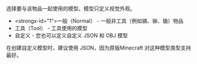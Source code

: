 选择要与该物品一起使用的模型。模型只定义视觉外观。

* <strongx-id="1">一般（Normal）</strong> - 一般非工具（例如镐、锹、锄）物品
* 工具（Tool） - 工具使用的模型
* 自定义 - 您也可以定义自定义 JSON 和 OBJ 模型

在创建自定义模型时，建议使用 JSON，因为原版Minecraft 对这种模型类型支持最好。